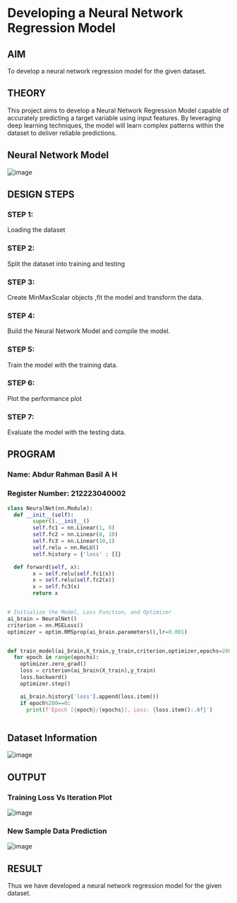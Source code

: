 # Developing a Neural Network Regression Model

## AIM

To develop a neural network regression model for the given dataset.

## THEORY

This project aims to develop a Neural Network Regression Model capable of accurately predicting a target variable using input features. By leveraging deep learning techniques, the model will learn complex patterns within the dataset to deliver reliable predictions.

## Neural Network Model

![image](https://github.com/user-attachments/assets/ce40c067-ea85-464d-a4ba-e419d3f7831f)


## DESIGN STEPS

### STEP 1:

Loading the dataset

### STEP 2:

Split the dataset into training and testing

### STEP 3:

Create MinMaxScalar objects ,fit the model and transform the data.

### STEP 4:

Build the Neural Network Model and compile the model.

### STEP 5:

Train the model with the training data.

### STEP 6:

Plot the performance plot

### STEP 7:

Evaluate the model with the testing data.

## PROGRAM
### Name: Abdur Rahman Basil A H
### Register Number: 212223040002
```python
class NeuralNet(nn.Module):
  def __init__(self):
        super().__init__()
        self.fc1 = nn.Linear(1, 8)
        self.fc2 = nn.Linear(8, 10)
        self.fc3 = nn.Linear(10,1)
        self.relu = nn.ReLU()
        self.history = {'loss' : []}

  def forward(self, x):
        x = self.relu(self.fc1(x))
        x = self.relu(self.fc2(x))
        x = self.fc3(x)
        return x


# Initialize the Model, Loss Function, and Optimizer
ai_brain = NeuralNet()
criterion = nn.MSELoss()
optimizer = optim.RMSprop(ai_brain.parameters(),lr=0.001)


def train_model(ai_brain,X_train,y_train,criterion,optimizer,epochs=2000):
  for epoch in range(epochs):
    optimizer.zero_grad()
    loss = criterion(ai_brain(X_train),y_train)
    loss.backward()
    optimizer.step()

    ai_brain.history['loss'].append(loss.item())
    if epoch%200==0:
      print(f'Epoch [{epoch}/{epochs}], Loss: {loss.item():.6f}')



```
## Dataset Information

![image](https://github.com/user-attachments/assets/f67ff613-dfa4-4f70-9ab3-c3dda3b57961)


## OUTPUT

### Training Loss Vs Iteration Plot

![image](https://github.com/user-attachments/assets/c32c9c2d-86c8-4f78-8d0a-63f006914653)


### New Sample Data Prediction

![image](https://github.com/user-attachments/assets/a60d4f37-86fc-43fc-a18b-e9cc6c92ee7d)


## RESULT

Thus we have developed a neural network regression model for the given dataset.

